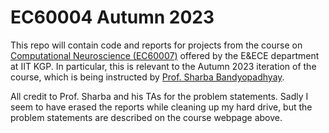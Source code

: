 # EC60004 Autumn 2023
This repo will contain code and reports for projects from the course on [Computational Neuroscience (EC60007)](https://informationprocessinglab.weebly.com/ec60007-computational-neuroscience.html) offered by the E&ECE department at IIT KGP. In particular, this is relevant to the Autumn 2023 iteration of the course, which is being instructed by [Prof. Sharba Bandyopadhyay](http://www.iitkgp.ac.in/department/EC/faculty/ec-sharba).


All credit to Prof. Sharba and his TAs for the problem statements. Sadly I seem to have erased the reports while cleaning up my hard drive, but the problem statements are described on the course webpage above.

